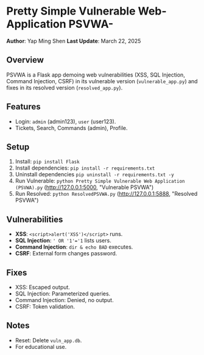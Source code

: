 # Pretty Simple Vulnerable Web-Application PSVWA-

**Author**: Yap Ming Shen 
**Last Update**: March 22, 2025

## Overview
PSVWA is a Flask app demoing web vulnerabilities (XSS, SQL Injection, Command Injection, CSRF) in its vulnerable version (`vulnerable_app.py`) and fixes in its resolved version (`resolved_app.py`).

## Features
- Login: `admin` (admin123), `user` (user123).
- Tickets, Search, Commands (admin), Profile.

## Setup
1. Install: `pip install Flask`
2. Install dependencies: `pip install -r requirements.txt`
3. Uninstall dependencies `pip uninstall -r requirements.txt -y`
4. Run Vulnerable: `python Pretty Simple Vulnerable Web Application (PSVWA).py` (http://127.0.0.1:5000, "Vulnerable PSVWA")
5. Run Resolved: `python ResolvedPSVWA.py` (http://127.0.0.1:5888, "Resolved PSVWA")

## Vulnerabilities
- **XSS**: `<script>alert('XSS')</script>` runs.
- **SQL Injection**: `' OR '1'='1` lists users.
- **Command Injection**: `dir & echo BAD` executes.
- **CSRF**: External form changes password.

## Fixes
- XSS: Escaped output.
- SQL Injection: Parameterized queries.
- Command Injection: Denied, no output.
- CSRF: Token validation.

## Notes
- Reset: Delete `vuln_app.db`.
- For educational use.
